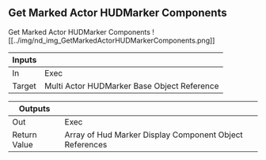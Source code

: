 ## Get Marked Actor HUDMarker Components
Get Marked Actor HUDMarker Components
![[../img/nd_img_GetMarkedActorHUDMarkerComponents.png]]

|Inputs||
|--|--|
| In | Exec |
| Target | Multi Actor HUDMarker Base Object Reference |

|Outputs||
|--|--|
| Out | Exec |
| Return Value | Array of Hud Marker Display Component Object References |
